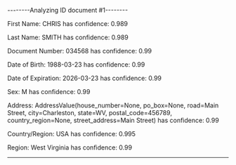 --------Analyzing ID document #1--------

First Name: CHRIS has confidence: 0.989

Last Name: SMITH has confidence: 0.989

Document Number: 034568 has confidence: 0.99

Date of Birth: 1988-03-23 has confidence: 0.99

Date of Expiration: 2026-03-23 has confidence: 0.99

Sex: M has confidence: 0.99

Address: AddressValue(house_number=None, po_box=None, road=Main Street, city=Charleston, state=WV, postal_code=456789, country_region=None, street_address=Main Street) has confidence: 0.99

Country/Region: USA has confidence: 0.995

Region: West Virginia has confidence: 0.99

---
